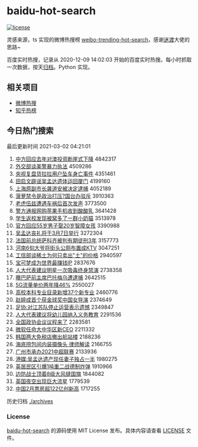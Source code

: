 # baidu-hot-search

[![license](https://img.shields.io/github/license/Arrackisarookie/baidu-hot-search)](https://github.com/Arrackisarookie/baidu-hot-search/blob/master/LICENSE)

灵感来源，ts 实现的微博热搜榜 [weibo-trending-hot-search](https://github.com/justjavac/weibo-trending-hot-search)，感谢[迷渡](https://github.com/justjavac)大佬的思路~

百度实时热搜，记录从 2020-12-09 14:02:03 开始的百度实时热搜。每小时抓取一次数据，按天[归档](./archives)。Python 实现。

## 相关项目
+ [微博热搜](https://github.com/Arrackisarookie/weibo-hot-search)
+ [知乎热榜](https://github.com/Arrackisarookie/zhihu-top-search)

## 今日热门搜索

<!-- Rank Begin -->

最后更新时间 2021-03-02 04:21:01

1. [中方回应去年对澳投资断崖式下降](http://www.baidu.com/baidu?cl=3&tn=SE_baiduhomet8_jmjb7mjw&rsv_dl=fyb_top&fr=top1000&wd=%D6%D0%B7%BD%BB%D8%D3%A6%C8%A5%C4%EA%B6%D4%B0%C4%CD%B6%D7%CA%B6%CF%D1%C2%CA%BD%CF%C2%BD%B5) 4842317
1. [外交部谈美警暴力执法](http://www.baidu.com/baidu?cl=3&tn=SE_baiduhomet8_jmjb7mjw&rsv_dl=fyb_top&fr=top1000&wd=%CD%E2%BD%BB%B2%BF%CC%B8%C3%C0%BE%AF%B1%A9%C1%A6%D6%B4%B7%A8) 4509286
1. [央视复盘货拉拉用户坠车身亡事件](http://www.baidu.com/baidu?cl=3&tn=SE_baiduhomet8_jmjb7mjw&rsv_dl=fyb_top&fr=top1000&wd=%D1%EB%CA%D3%B8%B4%C5%CC%BB%F5%C0%AD%C0%AD%D3%C3%BB%A7%D7%B9%B3%B5%C9%ED%CD%F6%CA%C2%BC%FE) 4351461
1. [田启文辟谣吴孟达遗体运回厦门](http://www.baidu.com/baidu?cl=3&tn=SE_baiduhomet8_jmjb7mjw&rsv_dl=fyb_top&fr=top1000&wd=%CC%EF%C6%F4%CE%C4%B1%D9%D2%A5%CE%E2%C3%CF%B4%EF%D2%C5%CC%E5%D4%CB%BB%D8%CF%C3%C3%C5) 4199160
1. [上海原副市长龚道安被决定逮捕](http://www.baidu.com/baidu?cl=3&tn=SE_baiduhomet8_jmjb7mjw&rsv_dl=fyb_top&fr=top1000&wd=%C9%CF%BA%A3%D4%AD%B8%B1%CA%D0%B3%A4%B9%A8%B5%C0%B0%B2%B1%BB%BE%F6%B6%A8%B4%FE%B2%B6) 4052189
1. [菠萝禁令是政治打压?国台办驳斥](http://www.baidu.com/baidu?cl=3&tn=SE_baiduhomet8_jmjb7mjw&rsv_dl=fyb_top&fr=top1000&wd=%B2%A4%C2%DC%BD%FB%C1%EE%CA%C7%D5%FE%D6%CE%B4%F2%D1%B9%3F%B9%FA%CC%A8%B0%EC%B2%B5%B3%E2) 3910363
1. [老虎伍兹遭遇车祸后首次发声](http://www.baidu.com/baidu?cl=3&tn=SE_baiduhomet8_jmjb7mjw&rsv_dl=fyb_top&fr=top1000&wd=%C0%CF%BB%A2%CE%E9%D7%C8%D4%E2%D3%F6%B3%B5%BB%F6%BA%F3%CA%D7%B4%CE%B7%A2%C9%F9) 3773500
1. [警方通报网购苹果手机收到酸酸乳](http://www.baidu.com/baidu?cl=3&tn=SE_baiduhomet8_jmjb7mjw&rsv_dl=fyb_top&fr=top1000&wd=%BE%AF%B7%BD%CD%A8%B1%A8%CD%F8%B9%BA%C6%BB%B9%FB%CA%D6%BB%FA%CA%D5%B5%BD%CB%E1%CB%E1%C8%E9) 3641428
1. [学生返校发现被窝多了一群小奶猫](http://www.baidu.com/baidu?cl=3&tn=SE_baiduhomet8_jmjb7mjw&rsv_dl=fyb_top&fr=top1000&wd=%D1%A7%C9%FA%B7%B5%D0%A3%B7%A2%CF%D6%B1%BB%CE%D1%B6%E0%C1%CB%D2%BB%C8%BA%D0%A1%C4%CC%C3%A8) 3513978
1. [官方回应55岁男子娶20岁智障女孩](http://www.baidu.com/baidu?cl=3&tn=SE_baiduhomet8_jmjb7mjw&rsv_dl=fyb_top&fr=top1000&wd=%B9%D9%B7%BD%BB%D8%D3%A655%CB%EA%C4%D0%D7%D3%C8%A220%CB%EA%D6%C7%D5%CF%C5%AE%BA%A2) 3390988
1. [吴孟达丧礼将于3月7日举行](http://www.baidu.com/baidu?cl=3&tn=SE_baiduhomet8_jmjb7mjw&rsv_dl=fyb_top&fr=top1000&wd=%CE%E2%C3%CF%B4%EF%C9%A5%C0%F1%BD%AB%D3%DA3%D4%C27%C8%D5%BE%D9%D0%D0) 3272304
1. [法国前总统萨科齐被判有期徒刑3年](http://www.baidu.com/baidu?cl=3&tn=SE_baiduhomet8_jmjb7mjw&rsv_dl=fyb_top&fr=top1000&wd=%B7%A8%B9%FA%C7%B0%D7%DC%CD%B3%C8%F8%BF%C6%C6%EB%B1%BB%C5%D0%D3%D0%C6%DA%CD%BD%D0%CC3%C4%EA) 3157773
1. [河南6旬大爷将街头公厕布置成KTV](http://www.baidu.com/baidu?cl=3&tn=SE_baiduhomet8_jmjb7mjw&rsv_dl=fyb_top&fr=top1000&wd=%BA%D3%C4%CF6%D1%AE%B4%F3%D2%AF%BD%AB%BD%D6%CD%B7%B9%AB%B2%DE%B2%BC%D6%C3%B3%C9KTV) 3047251
1. [工信部谈稀土为何只卖出"土"的价格](http://www.baidu.com/baidu?cl=3&tn=SE_baiduhomet8_jmjb7mjw&rsv_dl=fyb_top&fr=top1000&wd=%B9%A4%D0%C5%B2%BF%CC%B8%CF%A1%CD%C1%CE%AA%BA%CE%D6%BB%C2%F4%B3%F6%22%CD%C1%22%B5%C4%BC%DB%B8%F1) 2940597
1. [宝可梦成为世界最赚钱IP](http://www.baidu.com/baidu?cl=3&tn=SE_baiduhomet8_jmjb7mjw&rsv_dl=fyb_top&fr=top1000&wd=%B1%A6%BF%C9%C3%CE%B3%C9%CE%AA%CA%C0%BD%E7%D7%EE%D7%AC%C7%AEIP) 2837676
1. [人大代表建议明星一次吸毒终身禁演](http://www.baidu.com/baidu?cl=3&tn=SE_baiduhomet8_jmjb7mjw&rsv_dl=fyb_top&fr=top1000&wd=%C8%CB%B4%F3%B4%FA%B1%ED%BD%A8%D2%E9%C3%F7%D0%C7%D2%BB%B4%CE%CE%FC%B6%BE%D6%D5%C9%ED%BD%FB%D1%DD) 2738358
1. [曝巴萨前主席巴托梅乌遭逮捕](http://www.baidu.com/baidu?cl=3&tn=SE_baiduhomet8_jmjb7mjw&rsv_dl=fyb_top&fr=top1000&wd=%C6%D8%B0%CD%C8%F8%C7%B0%D6%F7%CF%AF%B0%CD%CD%D0%C3%B7%CE%DA%D4%E2%B4%FE%B2%B6) 2642515
1. [5G流量单价两年降46%](http://www.baidu.com/baidu?cl=3&tn=SE_baiduhomet8_jmjb7mjw&rsv_dl=fyb_top&fr=top1000&wd=5G%C1%F7%C1%BF%B5%A5%BC%DB%C1%BD%C4%EA%BD%B546%25) 2550027
1. [高校本科专业目录新增37个新专业](http://www.baidu.com/baidu?cl=3&tn=SE_baiduhomet8_jmjb7mjw&rsv_dl=fyb_top&fr=top1000&wd=%B8%DF%D0%A3%B1%BE%BF%C6%D7%A8%D2%B5%C4%BF%C2%BC%D0%C2%D4%F637%B8%F6%D0%C2%D7%A8%D2%B5) 2460776
1. [赵婷成首个获金球奖中国女导演](http://www.baidu.com/baidu?cl=3&tn=SE_baiduhomet8_jmjb7mjw&rsv_dl=fyb_top&fr=top1000&wd=%D5%D4%E6%C3%B3%C9%CA%D7%B8%F6%BB%F1%BD%F0%C7%F2%BD%B1%D6%D0%B9%FA%C5%AE%B5%BC%D1%DD) 2374649
1. [足协:对江苏队停止运营表示遗憾](http://www.baidu.com/baidu?cl=3&tn=SE_baiduhomet8_jmjb7mjw&rsv_dl=fyb_top&fr=top1000&wd=%D7%E3%D0%AD%3A%B6%D4%BD%AD%CB%D5%B6%D3%CD%A3%D6%B9%D4%CB%D3%AA%B1%ED%CA%BE%D2%C5%BA%B6) 2349847
1. [人大代表建议将幼儿园纳入义务教育](http://www.baidu.com/baidu?cl=3&tn=SE_baiduhomet8_jmjb7mjw&rsv_dl=fyb_top&fr=top1000&wd=%C8%CB%B4%F3%B4%FA%B1%ED%BD%A8%D2%E9%BD%AB%D3%D7%B6%F9%D4%B0%C4%C9%C8%EB%D2%E5%CE%F1%BD%CC%D3%FD) 2291536
1. [全国政协会议议程来了](http://www.baidu.com/baidu?cl=3&tn=SE_baiduhomet8_jmjb7mjw&rsv_dl=fyb_top&fr=top1000&wd=%C8%AB%B9%FA%D5%FE%D0%AD%BB%E1%D2%E9%D2%E9%B3%CC%C0%B4%C1%CB) 2283581
1. [微软任命大中华区新CEO](http://www.baidu.com/baidu?cl=3&tn=SE_baiduhomet8_jmjb7mjw&rsv_dl=fyb_top&fr=top1000&wd=%CE%A2%C8%ED%C8%CE%C3%FC%B4%F3%D6%D0%BB%AA%C7%F8%D0%C2CEO) 2211332
1. [韩国两大免税店撤出航站楼](http://www.baidu.com/baidu?cl=3&tn=SE_baiduhomet8_jmjb7mjw&rsv_dl=fyb_top&fr=top1000&wd=%BA%AB%B9%FA%C1%BD%B4%F3%C3%E2%CB%B0%B5%EA%B3%B7%B3%F6%BA%BD%D5%BE%C2%A5) 2188236
1. [海底捞包间内装摄像头 律师解读](http://www.baidu.com/baidu?cl=3&tn=SE_baiduhomet8_jmjb7mjw&rsv_dl=fyb_top&fr=top1000&wd=%BA%A3%B5%D7%C0%CC%B0%FC%BC%E4%C4%DA%D7%B0%C9%E3%CF%F1%CD%B7%20%C2%C9%CA%A6%BD%E2%B6%C1) 2166755
1. [广州市承办2021中超联赛](http://www.baidu.com/baidu?cl=3&tn=SE_baiduhomet8_jmjb7mjw&rsv_dl=fyb_top&fr=top1000&wd=%B9%E3%D6%DD%CA%D0%B3%D0%B0%EC2021%D6%D0%B3%AC%C1%AA%C8%FC) 2133936
1. [港媒:吴孟达遗产现任妻子独占一半](http://www.baidu.com/baidu?cl=3&tn=SE_baiduhomet8_jmjb7mjw&rsv_dl=fyb_top&fr=top1000&wd=%B8%DB%C3%BD%3A%CE%E2%C3%CF%B4%EF%D2%C5%B2%FA%CF%D6%C8%CE%C6%DE%D7%D3%B6%C0%D5%BC%D2%BB%B0%EB) 1980275
1. [英居民区引爆1吨重二战德制炸弹](http://www.baidu.com/baidu?cl=3&tn=SE_baiduhomet8_jmjb7mjw&rsv_dl=fyb_top&fr=top1000&wd=%D3%A2%BE%D3%C3%F1%C7%F8%D2%FD%B1%AC1%B6%D6%D6%D8%B6%FE%D5%BD%B5%C2%D6%C6%D5%A8%B5%AF) 1910966
1. [边防战士顶着8级大风缝国旗](http://www.baidu.com/baidu?cl=3&tn=SE_baiduhomet8_jmjb7mjw&rsv_dl=fyb_top&fr=top1000&wd=%B1%DF%B7%C0%D5%BD%CA%BF%B6%A5%D7%C58%BC%B6%B4%F3%B7%E7%B7%EC%B9%FA%C6%EC) 1844082
1. [英国夜空出现巨大流星](http://www.baidu.com/baidu?cl=3&tn=SE_baiduhomet8_jmjb7mjw&rsv_dl=fyb_top&fr=top1000&wd=%D3%A2%B9%FA%D2%B9%BF%D5%B3%F6%CF%D6%BE%DE%B4%F3%C1%F7%D0%C7) 1779539
1. [中国2月票房超122亿创新高](http://www.baidu.com/baidu?cl=3&tn=SE_baiduhomet8_jmjb7mjw&rsv_dl=fyb_top&fr=top1000&wd=%D6%D0%B9%FA2%D4%C2%C6%B1%B7%BF%B3%AC122%D2%DA%B4%B4%D0%C2%B8%DF) 1717255
<!-- Rank End -->

历史归档 [./archives](./archives)

### License

[baidu-hot-search](https://github.com/Arrackisarookie/baidu-hot-search) 的源码使用 MIT License 发布。具体内容请查看 [LICENSE](./LICENSE) 文件。
